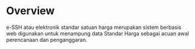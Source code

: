 # Overview
e-SSH atau elektronik standar satuan harga merupakan sistem berbasis web digunakan untuk menampung data Standar Harga sebagai acuan awal perencanaan dan penganggaran.

